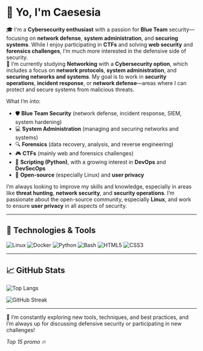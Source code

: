 # 👋 Yo, I'm Caesesia

🎓 I'm a **Cybersecurity enthusiast** with a passion for **Blue Team** security—focusing on **network defense**, **system administration**, and **securing systems**. While I enjoy participating in **CTFs** and solving **web security** and **forensics challenges**, I’m much more interested in the defensive side of security.  
🐧 I’m currently studying **Networking** with a **Cybersecurity option**, which includes a focus on **network protocols**, **system administration**, and **securing networks and systems**. My goal is to work in **security operations**, **incident response**, or **network defense**—areas where I can protect and secure systems from malicious threats.  

What I’m into:
- 🛡️ **Blue Team Security** (network defense, incident response, SIEM, system hardening)
- 💻 **System Administration** (managing and securing networks and systems)
- 🔍 **Forensics** (data recovery, analysis, and reverse engineering)
- 🎮 **CTFs** (mainly web and forensics challenges)
- 🐍 **Scripting (Python)**, with a growing interest in **DevOps** and **DevSecOps**
- 🐧 **Open-source** (especially Linux) and **user privacy**

I’m always looking to improve my skills and knowledge, especially in areas like **threat hunting**, **network security**, and **security operations**. I’m passionate about the open-source community, especially **Linux**, and work to ensure **user privacy** in all aspects of security.

---

## 🔧 Technologies & Tools
![Linux](https://img.shields.io/badge/Linux-FCC624?style=for-the-badge&logo=linux&logoColor=black)
![Docker](https://img.shields.io/badge/Docker-2496ED?style=for-the-badge&logo=docker&logoColor=white)
![Python](https://img.shields.io/badge/Python-3670A0?style=for-the-badge&logo=python&logoColor=white)
![Bash](https://img.shields.io/badge/Bash-4EAA25?style=for-the-badge&logo=gnubash&logoColor=white)
![HTML5](https://img.shields.io/badge/HTML5-E34F26?style=for-the-badge&logo=html5&logoColor=white)
![CSS3](https://img.shields.io/badge/CSS3-1572B6?style=for-the-badge&logo=css3&logoColor=white)

---

## 📈 GitHub Stats
 ![Top Langs](https://github-readme-stats.vercel.app/api/top-langs/?username=caesesia&layout=compact&theme=radical)

 ![GitHub Streak](https://streak-stats.demolab.com?user=caesesia&theme=radical)



---
<!--
## 📫 If you’re into **defensive security**, **network administration**, **DevOps**, **open-source**, or **privacy**, feel free to connect :
- ✉️ Email: `R E D A C T E D`
- 🌐 Portfolio (in build): `R E D A C T E D`

I’d love to learn from others and share knowledge!

---
-->

🌱 I’m constantly exploring new tools, techniques, and best practices, and I’m always up for discussing defensive security or participating in new challenges!

*Top 15 promo 🔥*
